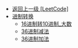 - [返回上一级 [LeetCode]](笔记/算法/LeetCode/)
- [进制转换](笔记/算法/LeetCode/进制转换/)
  - [16进制转10进制_大数](笔记/算法/LeetCode/进制转换/16进制转10进制_大数.md)
  - [36进制减法](笔记/算法/LeetCode/进制转换/36进制减法.md)
  - [36进制加法](笔记/算法/LeetCode/进制转换/36进制加法.md)
